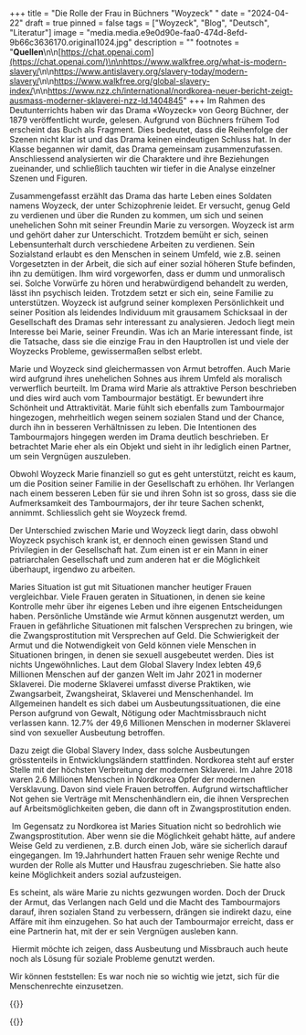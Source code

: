 +++
title = "Die Rolle der Frau in Büchners \"Woyzeck\" "
date = "2024-04-22"
draft = true
pinned = false
tags = ["Woyzeck", "Blog", "Deutsch", "Literatur"]
image = "media.media.e9e0d90e-faa0-474d-8efd-9b66c3636170.original1024.jpg"
description = ""
footnotes = "**Quellen**\n\n[https://chat.openai.com](https://chat.openai.com/)\n\n<https://www.walkfree.org/what-is-modern-slavery/>\n\n<https://www.antislavery.org/slavery-today/modern-slavery/>\n\n<https://www.walkfree.org/global-slavery-index/>\n\n<https://www.nzz.ch/international/nordkorea-neuer-bericht-zeigt-ausmass-moderner-sklaverei-nzz-ld.1404845>"
+++
Im Rahmen des Deutunterrichts haben wir das Drama «Woyzeck» von Georg Büchner, der 1879 veröffentlicht wurde, gelesen. Aufgrund von Büchners frühem Tod erscheint das Buch als Fragment. Dies bedeutet, dass die Reihenfolge der Szenen nicht klar ist und das Drama keinen eindeutigen Schluss hat. In der Klasse begannen wir damit, das Drama gemeinsam zusammenzufassen. Anschliessend analysierten wir die Charaktere und ihre Beziehungen zueinander, und schließlich tauchten wir tiefer in die Analyse einzelner Szenen und Figuren. 

Zusammengefasst erzählt das Drama das harte Leben eines Soldaten namens Woyzeck, der unter Schizophrenie leidet. Er versucht, genug Geld zu verdienen und über die Runden zu kommen, um sich und seinen unehelichen Sohn mit seiner Freundin Marie zu versorgen. Woyzeck ist arm und gehört daher zur Unterschicht. Trotzdem bemüht er sich, seinen Lebensunterhalt durch verschiedene Arbeiten zu verdienen. Sein Sozialstand erlaubt es den Menschen in seinem Umfeld, wie z.B. seinen Vorgesetzten in der Arbeit, die sich auf einer sozial höheren Stufe befinden, ihn zu demütigen. Ihm wird vorgeworfen, dass er dumm und unmoralisch sei. Solche Vorwürfe zu hören und herabwürdigend behandelt zu werden, lässt ihn psychisch leiden. Trotzdem setzt er sich ein, seine Familie zu unterstützen. Woyzeck ist aufgrund seiner komplexen Persönlichkeit und seiner Position als leidendes Individuum mit grausamem Schicksaal in der Gesellschaft des Dramas sehr interessant zu analysieren. Jedoch liegt mein Interesse bei Marie, seiner Freundin. Was ich an Marie interessant finde, ist die Tatsache, dass sie die einzige Frau in den Hauptrollen ist und viele der Woyzecks Probleme, gewissermaßen selbst erlebt. 

Marie und Woyzeck sind gleichermassen von Armut betroffen. Auch Marie wird aufgrund ihres unehelichen Sohnes aus ihrem Umfeld als moralisch verwerflich beurteilt. Im Drama wird Marie als attraktive Person beschrieben und dies wird auch vom Tambourmajor bestätigt. Er bewundert ihre Schönheit und Attraktivität. Marie fühlt sich ebenfalls zum Tambourmajor hingezogen, mehrheitlich wegen seinem sozialen Stand und der Chance, durch ihn in besseren Verhältnissen zu leben. Die Intentionen des Tambourmajors hingegen werden im Drama deutlich beschrieben. Er betrachtet Marie eher als ein Objekt und sieht in ihr lediglich einen Partner, um sein Vergnügen auszuleben.

Obwohl Woyzeck Marie finanziell so gut es geht unterstützt, reicht es kaum, um die Position seiner Familie in der Gesellschaft zu erhöhen. Ihr Verlangen nach einem besseren Leben für sie und ihren Sohn ist so gross, dass sie die Aufmerksamkeit des Tambourmajors, der ihr teure Sachen schenkt, annimmt. Schliesslich geht sie Woyzeck fremd. 

Der Unterschied zwischen Marie und Woyzeck liegt darin, dass obwohl Woyzeck psychisch krank ist, er dennoch einen gewissen Stand und Privilegien in der Gesellschaft hat. Zum einen ist er ein Mann in einer patriarchalen Gesellschaft und zum anderen hat er die Möglichkeit überhaupt, irgendwo zu arbeiten. 

Maries Situation ist gut mit Situationen mancher heutiger Frauen vergleichbar. Viele Frauen geraten in Situationen, in denen sie keine Kontrolle mehr über ihr eigenes Leben und ihre eigenen Entscheidungen haben. Persönliche Umstände wie Armut können ausgenutzt werden, um Frauen in gefährliche Situationen mit falschen Versprechen zu bringen, wie die Zwangsprostitution mit Versprechen auf Geld. Die Schwierigkeit der Armut und die Notwendigkeit von Geld können viele Menschen in Situationen bringen, in denen sie sexuell ausgebeutet werden. Dies ist nichts Ungewöhnliches. Laut dem Global Slavery Index lebten 49,6 Millionen Menschen auf der ganzen Welt im Jahr 2021 in moderner Sklaverei. Die moderne Sklaverei umfasst diverse Praktiken, wie Zwangsarbeit, Zwangsheirat, Sklaverei und Menschenhandel. Im Allgemeinen handelt es sich dabei um Ausbeutungssituationen, die eine Person aufgrund von Gewalt, Nötigung oder Machtmissbrauch nicht verlassen kann. 12.7% der 49,6 Millionen Menschen in moderner Sklaverei sind von sexueller Ausbeutung betroffen.

Dazu zeigt die Global Slavery Index, dass solche Ausbeutungen grösstenteils in Entwicklungsländern stattfinden. Nordkorea steht auf erster Stelle mit der höchsten Verbreitung der modernen Sklaverei. Im Jahre 2018 waren 2.6 Millionen Menschen in Nordkorea Opfer der modernen Versklavung. Davon sind viele Frauen betroffen. Aufgrund wirtschaftlicher Not gehen sie Verträge mit Menschenhändlern ein, die ihnen Versprechen auf Arbeitsmöglichkeiten geben, die dann oft in Zwangsprostitution enden. 

 Im Gegensatz zu Nordkorea ist Maries Situation nicht so bedrohlich wie Zwangsprostitution. Aber wenn sie die Möglichkeit gehabt hätte, auf andere Weise Geld zu verdienen, z.B. durch einen Job, wäre sie sicherlich darauf eingegangen. Im 19.Jahrhundert hatten Frauen sehr wenige Rechte und wurden der Rolle als Mutter und Hausfrau zugeschrieben. Sie hatte also keine Möglichkeit anders sozial aufzusteigen. 

Es scheint, als wäre Marie zu nichts gezwungen worden. Doch der Druck der Armut, das Verlangen nach Geld und die Macht des Tambourmajors darauf, ihren sozialen Stand zu verbessern, drängen sie indirekt dazu, eine Affäre mit ihm einzugehen. So hat auch der Tambourmajor erreicht, dass er eine Partnerin hat, mit der er sein Vergnügen ausleben kann.

 Hiermit möchte ich zeigen, dass Ausbeutung und Missbrauch auch heute noch als Lösung für soziale Probleme genutzt werden.

Wir können feststellen: Es war noch nie so wichtig wie jetzt, sich für die Menschenrechte einzusetzen. 

{{<box>}}



{{</box>}}